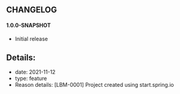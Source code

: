 ## CHANGELOG

#### 1.0.0-SNAPSHOT
- Initial release
## Details:
- date: 2021-11-12
- type: feature
- Reason details: [LBM-0001] Project created using start.spring.io
